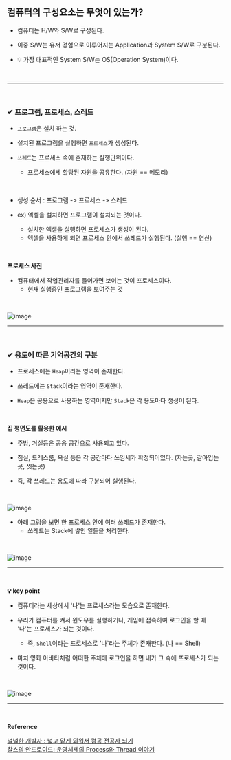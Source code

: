 ## 컴퓨터의 구성요소는 무엇이 있는가?
- 컴퓨터는 H/W와 S/W로 구성된다.

- 이중 S/W는 유저 경험으로 이루어지는 Application과 System S/W로 구분된다.

- 💡 가장 대표적인 System S/W는 OS(Operation System)이다.
<br>
<hr>
<br>

### ✔ 프로그램, 프로세스, 스레드
- `프로그램`은 설치 하는 것.

- 설치된 프로그램을 실행하면 `프로세스`가 생성된다.

- `쓰레드`는 프로세스 속에 존재하는 실행단위이다.
  - 프로세스에세 할당된 자원을 공유한다. (자원 == 메모리)
<br>

- 생성 순서 : 프로그램  ->  프로세스  ->  스레드

- ex) 엑셀을 설치하면 프로그램이 설치되는 것이다.
  - 설치한 엑셀을 실행하면 프로세스가 생성이 된다.
  - 엑셀을 사용하게 되면 프로세스 안에서 쓰레드가 실행된다. (실행 == 연산)
 <br>
 
**프로세스 사진**
- 컴퓨터에서 작업관리자를 들어가면 보이는 것이 프로세스이다.
  - 현재 실행중인 프로그램을 보여주는 것
<br>

![image](https://github.com/yejun95/Today-I-Learned/assets/121341413/4d1fd513-669d-422b-9911-59a93971b825)
<br>
<hr>
<br>

### ✔ 용도에 따른 기억공간의 구분
- 프로세스에는 `Heap`이라는 영역이 존재한다.

- 쓰레드에는 `Stack`이라는 영역이 존재한다.

- `Heap`은 공용으로 사용하는 영역이지만 `Stack`은 각 용도마다 생성이 된다.
<br>

**집 평면도를 활용한 예시**
- 주방, 거실등은 공용 공간으로 사용되고 있다.

- 침실, 드레스룸, 욕실 등은 각 공간마다 쓰임세가 확정되어있다. (자는곳, 갈아입는곳, 씻는곳)

- 즉, 각 쓰레드는 용도에 따라 구분되어 실행된다.
<br>

![image](https://github.com/yejun95/Today-I-Learned/assets/121341413/e90377bb-bfe2-4c2f-a482-f91ccd12b0d9)
<br>

- 아래 그림을 보면 한 프로세스 안에 여러 쓰레드가 존재한다.
  - 쓰레드는 Stack에 쌓인 일들을 처리한다.
<br>

![image](https://github.com/yejun95/Today-I-Learned/assets/121341413/5cc4ea5c-f8a8-49d8-bb9a-48c861700ae1)
<br>
<hr>
<br>

**💡 key point**
- 컴퓨터라는 세상에서 '나'는 프로세스라는 모습으로 존재한다.

- 우리가 컴퓨터를 켜서 윈도우를 실행하거나, 게임에 접속하여 로그인을 할 때<br>
'나'는 프로세스가 되는 것이다. 
  - 즉, `Shell`이라는 프로세스로 '나`라는 주체가 존재한다. (나 == Shell)

- 마치 영화 아바타처럼 어떠한 주체에 로그인을 하면 내가 그 속에 프로세스가 되는 것이다.
<br>

![image](https://github.com/yejun95/Today-I-Learned/assets/121341413/2d2da9f8-65dc-4617-96b4-5367fed6d0b8)
<br>
<hr>
<br>

**Reference**<br>

[널널한 개발자 : 넓고 얕게 외워서 컴공 전공자 되기](https://www.inflearn.com/course/lecture?courseSlug=%EB%84%93%EA%B3%A0%EC%96%95%EA%B2%8C-%EC%BB%B4%EA%B3%B5-%EC%A0%84%EA%B3%B5%EC%9E%90&unitId=128254)<br>
[찰스의 안드로이드: 운영체제의 Process와 Thread 이야기](https://www.charlezz.com/?p=44590)

